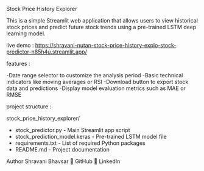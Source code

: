 Stock Price History Explorer

This is a simple Streamlit web application that allows users to view historical stock prices and predict future stock trends using a pre-trained LSTM deep learning model.

live demo : https://shravani-nutan-stock-price-history-explo-stock-predictor-n85h4u.streamlit.app/

features :

-Date range selector to customize the analysis period
-Basic technical indicators like moving averages or RSI
-Download button to export stock data and predictions
-Display model evaluation metrics such as MAE or RMSE

project structure :

stock_price_history_explorer/
- stock_predictor.py            -  Main Streamlit app script
- stock_prediction_model.keras  -  Pre-trained LSTM model file
- requirements.txt              -  List of required Python packages
- README.md                     -  Project documentation

Author Shravani Bhavsar 🔗 GitHub 🔗 LinkedIn
